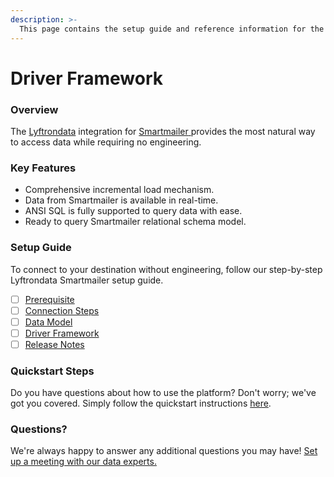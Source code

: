 ```yaml
---
description: >-
  This page contains the setup guide and reference information for the Smartmailer source connector.
---
```


# Driver Framework

### Overview

The [Lyftrondata](https://www.lyftrondata.com/) integration for [Smartmailer](https://www.lyftrondata.com/integration/smartmailer/)[ ](https://www.lyftrondata.com/integration/smartmailer/)provides the most natural way to access data while requiring no engineering.

### Key Features

* Comprehensive incremental load mechanism.
* Data from Smartmailer is available in real-time.&#x20;
* ANSI SQL is fully supported to query data with ease.
* Ready to query Smartmailer relational schema model.

### Setup Guide

To connect to your destination without engineering, follow our step-by-step Lyftrondata Smartmailer setup guide.

* [ ] [Prerequisite](../../marketing-analytics/smartmailer/prerequisite.md)
* [ ] [Connection Steps](../../marketing-analytics/smartmailer/connection-steps.md)
* [ ] [Data Model](../../marketing-analytics/smartmailer/data-model/)
* [ ] [Driver Framework](../../marketing-analytics/smartmailer/driver-framework/)
* [ ] [Release Notes](../../marketing-analytics/smartmailer/release-notes.md)

### Quickstart Steps

Do you have questions about how to use the platform? Don't worry; we've got you covered. Simply follow the quickstart instructions [here](../../../quickstart-steps.md).

### Questions? <a href="#questions" id="questions"></a>

We're always happy to answer any additional questions you may have! [Set up a meeting with our data experts.](https://www.lyftrondata.com/book-a-meeting/)


